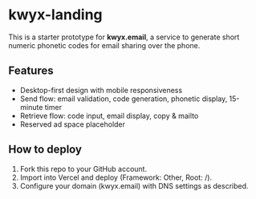 # kwyx-landing

This is a starter prototype for **kwyx.email**, a service to generate short numeric phonetic codes for email sharing over the phone.

## Features
- Desktop-first design with mobile responsiveness
- Send flow: email validation, code generation, phonetic display, 15-minute timer
- Retrieve flow: code input, email display, copy & mailto
- Reserved ad space placeholder

## How to deploy
1. Fork this repo to your GitHub account.
2. Import into Vercel and deploy (Framework: Other, Root: /).
3. Configure your domain (kwyx.email) with DNS settings as described.


